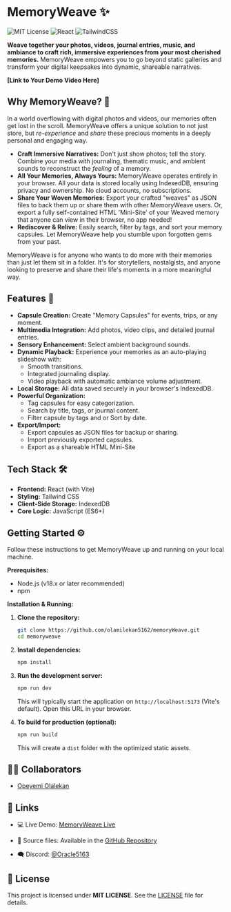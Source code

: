 # MemoryWeave ✨

![MIT License](https://img.shields.io/badge/license-MIT-blue.svg)
![React](https://img.shields.io/badge/built%20with-React-61DAFB)
![TailwindCSS](https://img.shields.io/badge/styled%20with-TailwindCSS-38B2AC)

**Weave together your photos, videos, journal entries, music, and ambiance to craft rich, immersive experiences from your most cherished memories.** MemoryWeave empowers you to go beyond static galleries and transform your digital keepsakes into dynamic, shareable narratives.

**[Link to Your Demo Video Here]**

## Why MemoryWeave? 🤔

In a world overflowing with digital photos and videos, our memories often get lost in the scroll. MemoryWeave offers a unique solution to not just store, but _re-experience_ and _share_ these precious moments in a deeply personal and engaging way.

- **Craft Immersive Narratives:** Don't just show photos; tell the story. Combine your media with journaling, thematic music, and ambient sounds to reconstruct the _feeling_ of a memory.
- **All Your Memories, Always Yours:** MemoryWeave operates entirely in your browser. All your data is stored locally using IndexedDB, ensuring privacy and ownership. No cloud accounts, no subscriptions.
- **Share Your Woven Memories:** Export your crafted "weaves" as JSON files to back them up or share them with other MemoryWeave users. Or, export a fully self-contained HTML 'Mini-Site' of your Weaved memory that anyone can view in their browser, no app needed!
- **Rediscover & Relive:** Easily search, filter by tags, and sort your memory capsules. Let MemoryWeave help you stumble upon forgotten gems from your past.

MemoryWeave is for anyone who wants to do more with their memories than just let them sit in a folder. It's for storytellers, nostalgists, and anyone looking to preserve and share their life's moments in a more meaningful way.

## Features 🚀

- **Capsule Creation:** Create "Memory Capsules" for events, trips, or any moment.
- **Multimedia Integration:** Add photos, video clips, and detailed journal entries.
- **Sensory Enhancement:** Select ambient background sounds.
- **Dynamic Playback:** Experience your memories as an auto-playing slideshow with:
  - Smooth transitions.
  - Integrated journaling display.
  - Video playback with automatic ambiance volume adjustment.
- **Local Storage:** All data saved securely in your browser's IndexedDB.
- **Powerful Organization:**
  - Tag capsules for easy categorization.
  - Search by title, tags, or journal content.
  - Filter capsule by tags and or Sort by date.
- **Export/Import:**
  - Export capsules as JSON files for backup or sharing.
  - Import previously exported capsules.
  - Export as a shareable HTML Mini-Site

## Tech Stack 🛠️

- **Frontend:** React (with Vite)
- **Styling:** Tailwind CSS
- **Client-Side Storage:** IndexedDB
- **Core Logic:** JavaScript (ES6+)

## Getting Started ⚙️

Follow these instructions to get MemoryWeave up and running on your local machine.

**Prerequisites:**

- Node.js (v18.x or later recommended)
- npm

**Installation & Running:**

1.  **Clone the repository:**

    ```bash
    git clone https://github.com/olamilekan5162/memoryWeave.git
    cd memoryweave
    ```

2.  **Install dependencies:**

    ```bash
    npm install
    ```

3.  **Run the development server:**

    ```bash
    npm run dev
    ```

    This will typically start the application on `http://localhost:5173` (Vite's default). Open this URL in your browser.

4.  **To build for production (optional):**
    ```bash
    npm run build
    ```
    This will create a `dist` folder with the optimized static assets.

## 🧑‍💻 Collaborators

- [Opeyemi Olalekan](https://github.com/olamilekan5162)

## 🔗 Links

- 💻 Live Demo: [MemoryWeave Live](https://memory-weave.vercel.app/)

- 📁 Source files: Available in the [GitHub Repository](https://github.com/olamilekan5162/memoryWeave)

- 🗨️ Discord: [@Oracle5163](https://discordapp.com/users/oracle5163)

## 📄 License

This project is licensed under **MIT LICENSE**. See the [LICENSE](https://choosealicense.com/licenses/mit/) file for details.
